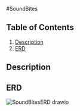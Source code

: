 #SoundBites

## Table of Contents
1. [Description](#Description)
2. [ERD](#Product-Spec)


## Description



## ERD
![SoundBitesERD drawio](https://github.com/user-attachments/assets/21976c3d-c485-4961-b564-2e3d47314492)


